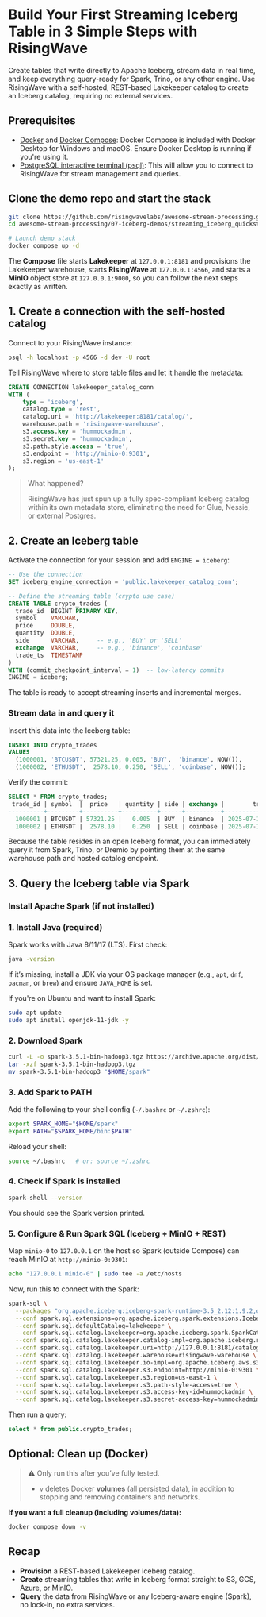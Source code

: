 # Build Your First **Streaming Iceberg Table** in 3 Simple Steps with RisingWave
Create tables that write directly to Apache Iceberg, stream data in real time, and keep everything query-ready for Spark, Trino, or any other engine.
Use RisingWave with a self-hosted, REST-based Lakekeeper catalog to create an Iceberg catalog, requiring no external services.

## Prerequisites

- [Docker](https://docs.docker.com/get-docker/) and [Docker Compose](https://docs.docker.com/compose/install/): Docker Compose is included with Docker Desktop for Windows and macOS. Ensure Docker Desktop is running if you're using it.
- [PostgreSQL interactive terminal (psql)](https://www.postgresql.org/download/): This will allow you to connect to RisingWave for stream management and queries.

## Clone the demo repo and start the stack

```bash
git clone https://github.com/risingwavelabs/awesome-stream-processing.git
cd awesome-stream-processing/07-iceberg-demos/streaming_iceberg_quickstart

# Launch demo stack
docker compose up -d
````
The **Compose** file starts **Lakekeeper** at `127.0.0.1:8181` and provisions the Lakekeeper warehouse, starts **RisingWave** at `127.0.0.1:4566`, and starts a **MinIO** object store at `127.0.0.1:9000`, so you can follow the next steps exactly as written.

## 1. Create a connection with the self-hosted catalog

Connect to your RisingWave instance:

```bash
psql -h localhost -p 4566 -d dev -U root
```

Tell RisingWave where to store table files and let it handle the metadata:

```sql
CREATE CONNECTION lakekeeper_catalog_conn
WITH (
    type = 'iceberg',
    catalog.type = 'rest',
    catalog.uri = 'http://lakekeeper:8181/catalog/',
    warehouse.path = 'risingwave-warehouse',
    s3.access.key = 'hummockadmin',
    s3.secret.key = 'hummockadmin',
    s3.path.style.access = 'true',
    s3.endpoint = 'http://minio-0:9301',
    s3.region = 'us-east-1'
);
```

> What happened?
>
> RisingWave has just spun up a fully spec-compliant Iceberg catalog within its own metadata store, eliminating the need for Glue, Nessie, or external Postgres.

## 2. Create an Iceberg table

Activate the connection for your session and add `ENGINE = iceberg`:

```sql
-- Use the connection
SET iceberg_engine_connection = 'public.lakekeeper_catalog_conn';

-- Define the streaming table (crypto use case)
CREATE TABLE crypto_trades (
  trade_id  BIGINT PRIMARY KEY,
  symbol    VARCHAR,
  price     DOUBLE,
  quantity  DOUBLE,
  side      VARCHAR,     -- e.g., 'BUY' or 'SELL'
  exchange  VARCHAR,     -- e.g., 'binance', 'coinbase'
  trade_ts  TIMESTAMP
)
WITH (commit_checkpoint_interval = 1)  -- low-latency commits
ENGINE = iceberg;
```
The table is ready to accept streaming inserts and incremental merges.

### Stream data in and query it

Insert this data into the Iceberg table:

```sql
INSERT INTO crypto_trades
VALUES
  (1000001, 'BTCUSDT', 57321.25, 0.005, 'BUY',  'binance', NOW()),
  (1000002, 'ETHUSDT',  2578.10, 0.250, 'SELL', 'coinbase', NOW());

```
Verify the commit:

```sql
SELECT * FROM crypto_trades;
 trade_id | symbol  |  price   | quantity | side | exchange |        trade_ts
----------+---------+----------+----------+------+----------+----------------------------
  1000001 | BTCUSDT | 57321.25 |   0.005  | BUY  | binance  | 2025-07-17 15:04:56.123
  1000002 | ETHUSDT |  2578.10 |   0.250  | SELL | coinbase | 2025-07-17 15:04:56.456

```
Because the table resides in an open Iceberg format, you can immediately query it from Spark, Trino, or Dremio by pointing them at the same warehouse path and hosted catalog endpoint.

## 3. Query the Iceberg table via Spark

### Install Apache Spark (if not installed)

### 1. Install Java (required)

Spark works with Java 8/11/17 (LTS). First check:

```bash
java -version
```

If it’s missing, install a JDK via your OS package manager (e.g., `apt`, `dnf`, `pacman`, or `brew`) and ensure `JAVA_HOME` is set.

If you're on Ubuntu and want to install Spark:

```bash
sudo apt update
sudo apt install openjdk-11-jdk -y
```

### 2. Download Spark

```bash
curl -L -o spark-3.5.1-bin-hadoop3.tgz https://archive.apache.org/dist/spark/spark-3.5.1/spark-3.5.1-bin-hadoop3.tgz
tar -xzf spark-3.5.1-bin-hadoop3.tgz
mv spark-3.5.1-bin-hadoop3 "$HOME/spark"
```

### 3. Add Spark to PATH

Add the following to your shell config (`~/.bashrc` or `~/.zshrc`):

```bash
export SPARK_HOME="$HOME/spark"
export PATH="$SPARK_HOME/bin:$PATH"
```

Reload your shell:

```bash
source ~/.bashrc   # or: source ~/.zshrc
```

### 4. Check if Spark is installed

```bash
spark-shell --version
```
You should see the Spark version printed.
### 5. Configure & Run Spark SQL (Iceberg + MinIO + REST)
Map `minio-0` to `127.0.0.1` on the host so Spark (outside Compose) can reach MinIO at `http://minio-0:9301`:
```bash
echo "127.0.0.1 minio-0" | sudo tee -a /etc/hosts
```
Now, run this to connect with the Spark:
```bash
spark-sql \
  --packages "org.apache.iceberg:iceberg-spark-runtime-3.5_2.12:1.9.2,org.apache.iceberg:iceberg-aws-bundle:1.9.2" \
  --conf spark.sql.extensions=org.apache.iceberg.spark.extensions.IcebergSparkSessionExtensions \
  --conf spark.sql.defaultCatalog=lakekeeper \
  --conf spark.sql.catalog.lakekeeper=org.apache.iceberg.spark.SparkCatalog \
  --conf spark.sql.catalog.lakekeeper.catalog-impl=org.apache.iceberg.rest.RESTCatalog \
  --conf spark.sql.catalog.lakekeeper.uri=http://127.0.0.1:8181/catalog/ \
  --conf spark.sql.catalog.lakekeeper.warehouse=risingwave-warehouse \
  --conf spark.sql.catalog.lakekeeper.io-impl=org.apache.iceberg.aws.s3.S3FileIO \
  --conf spark.sql.catalog.lakekeeper.s3.endpoint=http://minio-0:9301 \
  --conf spark.sql.catalog.lakekeeper.s3.region=us-east-1 \
  --conf spark.sql.catalog.lakekeeper.s3.path-style-access=true \
  --conf spark.sql.catalog.lakekeeper.s3.access-key-id=hummockadmin \
  --conf spark.sql.catalog.lakekeeper.s3.secret-access-key=hummockadmin
```
Then run a query:
```sql
select * from public.crypto_trades;
```

## Optional: Clean up (Docker)

> ⚠️ Only run this after you’ve fully tested.
>
> * `v` deletes Docker **volumes** (all persisted data), in addition to stopping and removing containers and networks.

**If you want a full cleanup (including volumes/data):**

```bash
docker compose down -v
```

## Recap

* **Provision** a REST-based Lakekeeper Iceberg catalog.
* **Create** streaming tables that write in Iceberg format straight to S3, GCS, Azure, or MinIO.
* **Query** the data from RisingWave or any Iceberg-aware engine (Spark), no lock-in, no extra services.
